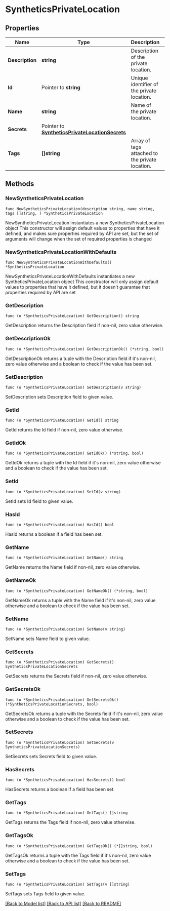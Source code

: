 # SyntheticsPrivateLocation

## Properties

Name | Type | Description | Notes
---- | ---- | ----------- | ------
**Description** | **string** | Description of the private location. | 
**Id** | Pointer to **string** | Unique identifier of the private location. | [optional] [readonly] 
**Name** | **string** | Name of the private location. | 
**Secrets** | Pointer to [**SyntheticsPrivateLocationSecrets**](SyntheticsPrivateLocationSecrets.md) |  | [optional] 
**Tags** | **[]string** | Array of tags attached to the private location. | 

## Methods

### NewSyntheticsPrivateLocation

`func NewSyntheticsPrivateLocation(description string, name string, tags []string, ) *SyntheticsPrivateLocation`

NewSyntheticsPrivateLocation instantiates a new SyntheticsPrivateLocation object
This constructor will assign default values to properties that have it defined,
and makes sure properties required by API are set, but the set of arguments
will change when the set of required properties is changed

### NewSyntheticsPrivateLocationWithDefaults

`func NewSyntheticsPrivateLocationWithDefaults() *SyntheticsPrivateLocation`

NewSyntheticsPrivateLocationWithDefaults instantiates a new SyntheticsPrivateLocation object
This constructor will only assign default values to properties that have it defined,
but it doesn't guarantee that properties required by API are set

### GetDescription

`func (o *SyntheticsPrivateLocation) GetDescription() string`

GetDescription returns the Description field if non-nil, zero value otherwise.

### GetDescriptionOk

`func (o *SyntheticsPrivateLocation) GetDescriptionOk() (*string, bool)`

GetDescriptionOk returns a tuple with the Description field if it's non-nil, zero value otherwise
and a boolean to check if the value has been set.

### SetDescription

`func (o *SyntheticsPrivateLocation) SetDescription(v string)`

SetDescription sets Description field to given value.


### GetId

`func (o *SyntheticsPrivateLocation) GetId() string`

GetId returns the Id field if non-nil, zero value otherwise.

### GetIdOk

`func (o *SyntheticsPrivateLocation) GetIdOk() (*string, bool)`

GetIdOk returns a tuple with the Id field if it's non-nil, zero value otherwise
and a boolean to check if the value has been set.

### SetId

`func (o *SyntheticsPrivateLocation) SetId(v string)`

SetId sets Id field to given value.

### HasId

`func (o *SyntheticsPrivateLocation) HasId() bool`

HasId returns a boolean if a field has been set.

### GetName

`func (o *SyntheticsPrivateLocation) GetName() string`

GetName returns the Name field if non-nil, zero value otherwise.

### GetNameOk

`func (o *SyntheticsPrivateLocation) GetNameOk() (*string, bool)`

GetNameOk returns a tuple with the Name field if it's non-nil, zero value otherwise
and a boolean to check if the value has been set.

### SetName

`func (o *SyntheticsPrivateLocation) SetName(v string)`

SetName sets Name field to given value.


### GetSecrets

`func (o *SyntheticsPrivateLocation) GetSecrets() SyntheticsPrivateLocationSecrets`

GetSecrets returns the Secrets field if non-nil, zero value otherwise.

### GetSecretsOk

`func (o *SyntheticsPrivateLocation) GetSecretsOk() (*SyntheticsPrivateLocationSecrets, bool)`

GetSecretsOk returns a tuple with the Secrets field if it's non-nil, zero value otherwise
and a boolean to check if the value has been set.

### SetSecrets

`func (o *SyntheticsPrivateLocation) SetSecrets(v SyntheticsPrivateLocationSecrets)`

SetSecrets sets Secrets field to given value.

### HasSecrets

`func (o *SyntheticsPrivateLocation) HasSecrets() bool`

HasSecrets returns a boolean if a field has been set.

### GetTags

`func (o *SyntheticsPrivateLocation) GetTags() []string`

GetTags returns the Tags field if non-nil, zero value otherwise.

### GetTagsOk

`func (o *SyntheticsPrivateLocation) GetTagsOk() (*[]string, bool)`

GetTagsOk returns a tuple with the Tags field if it's non-nil, zero value otherwise
and a boolean to check if the value has been set.

### SetTags

`func (o *SyntheticsPrivateLocation) SetTags(v []string)`

SetTags sets Tags field to given value.



[[Back to Model list]](../README.md#documentation-for-models) [[Back to API list]](../README.md#documentation-for-api-endpoints) [[Back to README]](../README.md)


